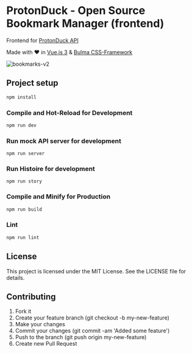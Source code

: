 # ProtonDuck - Open Source Bookmark Manager (frontend)

Frontend for [ProtonDuck API](https://github.com/protonduck/backend)

Made with ❤️ in [Vue.js 3](https://vuejs.org/) & [Bulma CSS-Framework](https://bulma.io)

![bookmarks-v2](https://user-images.githubusercontent.com/1236892/209207964-aa0191ae-ca66-4f0b-97f9-123718d1d951.png)

## Project setup

```sh
npm install
```

### Compile and Hot-Reload for Development

```sh
npm run dev
```

### Run mock API server for development

```
npm run server
```

### Run Histoire for development

```
npm run story
```

### Compile and Minify for Production

```sh
npm run build
```

### Lint

```sh
npm run lint
```

## License

This project is licensed under the MIT License. See the LICENSE file for details.

## Contributing

1. Fork it
2. Create your feature branch (git checkout -b my-new-feature)
3. Make your changes
4. Commit your changes (git commit -am 'Added some feature')
5. Push to the branch (git push origin my-new-feature)
6. Create new Pull Request
